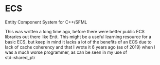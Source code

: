 ECS
===

Entity Component System for C++/SFML

This was written a long time ago, before there were better public ECS libraries out there like Entt. This might be a useful learning resource for a basic ECS, but keep in mind it lacks a lot of the benefits of an ECS due to lack of cache coherency and that I wrote it 6 years ago (as of 2019) when I was a much worse programmer, as can be seen in my use of std::shared_ptr
